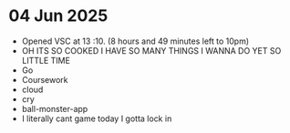# 04 Jun 2025

- Opened VSC at 13 :10. (8 hours and 49 minutes left to 10pm)
- OH ITS SO COOKED I HAVE SO MANY THINGS I WANNA DO YET SO LITTLE TIME
- Go
- Coursework
- cloud
- cry
- ball-monster-app
- I literally cant game today I gotta lock in

